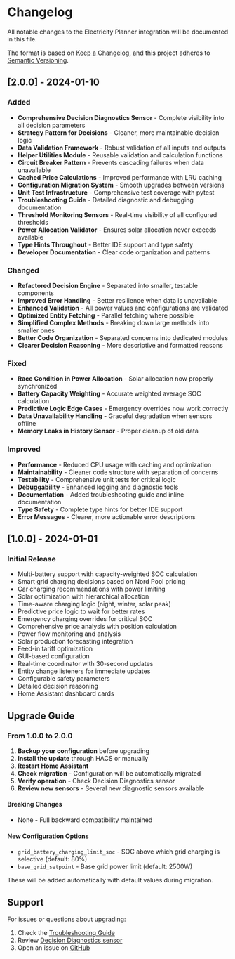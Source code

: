 # Changelog

All notable changes to the Electricity Planner integration will be documented in this file.

The format is based on [Keep a Changelog](https://keepachangelog.com/en/1.0.0/),
and this project adheres to [Semantic Versioning](https://semver.org/spec/v2.0.0.html).

## [2.0.0] - 2024-01-10

### Added
- **Comprehensive Decision Diagnostics Sensor** - Complete visibility into all decision parameters
- **Strategy Pattern for Decisions** - Cleaner, more maintainable decision logic
- **Data Validation Framework** - Robust validation of all inputs and outputs
- **Helper Utilities Module** - Reusable validation and calculation functions
- **Circuit Breaker Pattern** - Prevents cascading failures when data unavailable
- **Cached Price Calculations** - Improved performance with LRU caching
- **Configuration Migration System** - Smooth upgrades between versions
- **Unit Test Infrastructure** - Comprehensive test coverage with pytest
- **Troubleshooting Guide** - Detailed diagnostic and debugging documentation
- **Threshold Monitoring Sensors** - Real-time visibility of all configured thresholds
- **Power Allocation Validator** - Ensures solar allocation never exceeds available
- **Type Hints Throughout** - Better IDE support and type safety
- **Developer Documentation** - Clear code organization and patterns

### Changed
- **Refactored Decision Engine** - Separated into smaller, testable components
- **Improved Error Handling** - Better resilience when data is unavailable
- **Enhanced Validation** - All power values and configurations are validated
- **Optimized Entity Fetching** - Parallel fetching where possible
- **Simplified Complex Methods** - Breaking down large methods into smaller ones
- **Better Code Organization** - Separated concerns into dedicated modules
- **Clearer Decision Reasoning** - More descriptive and formatted reasons

### Fixed
- **Race Condition in Power Allocation** - Solar allocation now properly synchronized
- **Battery Capacity Weighting** - Accurate weighted average SOC calculation
- **Predictive Logic Edge Cases** - Emergency overrides now work correctly
- **Data Unavailability Handling** - Graceful degradation when sensors offline
- **Memory Leaks in History Sensor** - Proper cleanup of old data

### Improved
- **Performance** - Reduced CPU usage with caching and optimization
- **Maintainability** - Cleaner code structure with separation of concerns
- **Testability** - Comprehensive unit tests for critical logic
- **Debuggability** - Enhanced logging and diagnostic tools
- **Documentation** - Added troubleshooting guide and inline documentation
- **Type Safety** - Complete type hints for better IDE support
- **Error Messages** - Clearer, more actionable error descriptions

## [1.0.0] - 2024-01-01

### Initial Release
- Multi-battery support with capacity-weighted SOC calculation
- Smart grid charging decisions based on Nord Pool pricing
- Car charging recommendations with power limiting
- Solar optimization with hierarchical allocation
- Time-aware charging logic (night, winter, solar peak)
- Predictive price logic to wait for better rates
- Emergency charging overrides for critical SOC
- Comprehensive price analysis with position calculation
- Power flow monitoring and analysis
- Solar production forecasting integration
- Feed-in tariff optimization
- GUI-based configuration
- Real-time coordinator with 30-second updates
- Entity change listeners for immediate updates
- Configurable safety parameters
- Detailed decision reasoning
- Home Assistant dashboard cards

## Upgrade Guide

### From 1.0.0 to 2.0.0

1. **Backup your configuration** before upgrading
2. **Install the update** through HACS or manually
3. **Restart Home Assistant** 
4. **Check migration** - Configuration will be automatically migrated
5. **Verify operation** - Check Decision Diagnostics sensor
6. **Review new sensors** - Several new diagnostic sensors available

#### Breaking Changes
- None - Full backward compatibility maintained

#### New Configuration Options
- `grid_battery_charging_limit_soc` - SOC above which grid charging is selective (default: 80%)
- `base_grid_setpoint` - Base grid power limit (default: 2500W)

These will be added automatically with default values during migration.

## Support

For issues or questions about upgrading:
1. Check the [Troubleshooting Guide](TROUBLESHOOTING.md)
2. Review [Decision Diagnostics sensor](README.md#decision-validation)
3. Open an issue on [GitHub](https://github.com/emavap/electricity_planner/issues)
